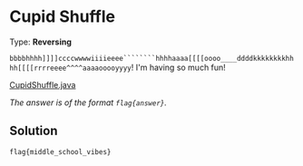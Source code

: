 # Cupid Shuffle

Type: **Reversing**

`bbbbhhhh]]]]ccccwwwwiiiieeee````````hhhhaaaa[[[[oooo____ddddkkkkkkkkhhhh[[[[rrrreeee^^^^aaaaooooyyyy`! I'm having so much fun!

[CupidShuffle.java](../_assets/CupidShuffle.java)

*The answer is of the format `flag{answer}`.*

## Solution

`flag{middle_school_vibes}`
